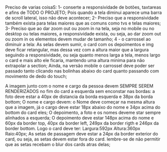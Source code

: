 Preciso de varias coisaS:
1- conserte a responsividade de botões, taxtareas e afins de TODO O PROJETO; Pois quando a tela diminui aparece uma barra de scroll lateral, isso não deve acontecer;
2- Preciso que a responsividade também exista para telas maiores que as comuns como tvs e telas maiores;
3- Preciso que ao dar zoom out ou zoom in na tela, seja no mobile ou no desktop ou telas maiores, a responsividade exista, ou seja, ao dar zoom out ou zoom in os elementos devem mudar de tamanho;
4 - o carrossel ao diminuir a tela: As selas devem sumir, o card com os depoimentos e img deve ficar retangular, mas dessa vez com a altura maior que a largura seguindo a responsividade, ou seja quanto menos larga a tela, menos largo o card e mais alto ele ficaria, mantendo uma altura minima para não extrapolar a section; Ainda, na versão mobile o carrossel deve poder ser passado tanto clicando nas bolinhas abaixo do card quanto passando com movimento de dedo do touch;

A imagem junto com o nome e cargo da pessoa devem SEMPRE SEREM RENDERIZADOS no fim do card a esquerda sem enconstar nas bordas: a foto deve estar a 40px de distancia da borda esquerda e 38px da borda bottom; O nome e cargo devem: o Nome deve começar na mesma altura que a imagem, já o cargo deve estar 18px abaixo do nome e 34px acima do bottom do card eles; O depoimento, a foto e os nomes deveme star sempre alinhados a esquerda; O depoimento deve estar 148px acima do nome e 60px da border top, 40px da border left, 249px da border rigth e 246px da border bottom. Logo o card deve ter: Largura:592px Altura:360px Raio:40px; As setas de passagem deve estar a 24px da border exterior do card, ou seja, as setas devem estar fora do card. lembre-se de não permitir que as setas recebam o blur dos cards atras delas; 